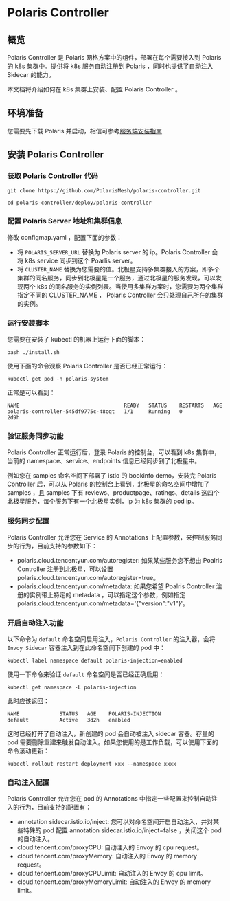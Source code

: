 # Polaris Controller

## 概览

Polaris Controller 是 Polaris 网格方案中的组件，部署在每个需要接入到 Polaris 的 k8s 集群中。提供将 k8s 服务自动注册到 Polaris ，同时也提供了自动注入 Sidecar 的能力。

本文档将介绍如何在 k8s 集群上安装、配置 Polaris Controller 。

## 环境准备

您需要先下载 Polaris 并启动，相信可参考[服务端安装指南](https://github.com/PolarisMesh/website/blob/main/docs/zh/doc/%E5%BF%AB%E9%80%9F%E5%85%A5%E9%97%A8/%E5%AE%89%E8%A3%85%E6%9C%8D%E5%8A%A1%E7%AB%AF.md)

## 安装 Polaris Controller

### 获取 Polaris Controller 代码

```
git clone https://github.com/PolarisMesh/polaris-controller.git

cd polaris-controller/deploy/polaris-controller
```

### 配置 Polaris Server 地址和集群信息

修改 configmap.yaml ，配置下面的参数：

- 将 `POLARIS_SERVER_URL` 替换为 Polaris server 的 ip。Polaris Controller 会将 k8s service 同步到这个 Poarlis server。
- 将 `CLUSTER_NAME` 替换为您需要的值。北极星支持多集群接入的方案，即多个集群的同名服务，同步到北极星是一个服务，通过北极星的服务发现，可以发现两个 k8s 的同名服务的实例列表。当使用多集群方案时，您需要为两个集群指定不同的 CLUSTER_NAME ， Polaris Controller 会只处理自己所在的集群的实例。

### 运行安装脚本

您需要在安装了 kubectl 的机器上运行下面的脚本：

```
bash ./install.sh 
```

使用下面的命令观察 Polaris Controller 是否已经正常运行：

```
kubectl get pod -n polaris-system
```

正常是可以看到：

```
NAME                                  READY   STATUS    RESTARTS   AGE
polaris-controller-545df9775c-48cqt   1/1     Running   0          2d9h
```

### 验证服务同步功能

Polaris Controller 正常运行后，登录 Polaris 的控制台，可以看到 k8s 集群中，当前的 namespace、service、endpoints 信息已经同步到了北极星中。

例如您在 samples 命名空间下部署了 istio 的 bookinfo demo，安装完 Polaris Controller 后，可以从 Polaris 的控制台上看到，北极星的命名空间中增加了 samples ，且 samples 下有 reviews、productpage、ratings、details 这四个北极星服务，每个服务下有一个北极星实例，ip 为 k8s 集群的 pod ip。

### 服务同步配置
Polaris Controller 允许您在 Service 的 Annotations 上配置参数，来控制服务同步的行为，目前支持的参数如下：

- polaris.cloud.tencentyun.com/autoregister: 如果某些服务您不想由 Poalris Controller 注册到北极星，可以设置 polaris.cloud.tencentyun.com/autoregister=true。
- polaris.cloud.tencentyun.com/metadata: 如果您希望 Poalris Controller 注册的实例带上特定的 metadata ，可以指定这个参数，例如指定polaris.cloud.tencentyun.com/metadata='{"version":"v1"}'。

### 开启自动注入功能

以下命令为 `default` 命名空间启用注入，`Polaris Controller` 的注入器，会将 `Envoy Sidecar` 容器注入到在此命名空间下创建的 pod 中：

```
kubectl label namespace default polaris-injection=enabled 
```

使用一下命令来验证 `default` 命名空间是否已经正确启用：

```
kubectl get namespace -L polaris-injection
```

此时应该返回：

```
NAME             STATUS   AGE    POLARIS-INJECTION
default          Active   3d2h   enabled
```

这时已经打开了自动注入，新创建的 pod 会自动被注入 sidecar 容器。存量的 pod 需要删除重建来触发自动注入。如果您使用的是工作负载，可以使用下面的命令滚动更新：

```
kubectl rollout restart deployment xxx --namespace xxxx
```

### 自动注入配置

Polaris Controller 允许您在 pod 的 Annotations 中指定一些配置来控制自动注入的行为，目前支持的配置有：

- annotation sidecar.istio.io/inject: 您可以对命名空间开启自动注入，并对某些特殊的 pod 配置 annotation sidecar.istio.io/inject=false ，关闭这个 pod 的自动注入。
- cloud.tencent.com/proxyCPU: 自动注入的 Envoy 的 cpu request。
- cloud.tencent.com/proxyMemory: 自动注入的 Envoy 的 memory request。
- cloud.tencent.com/proxyCPULimit: 自动注入的 Envoy 的 cpu limit。
- cloud.tencent.com/proxyMemoryLimit: 自动注入的 Envoy 的 memory limit。
